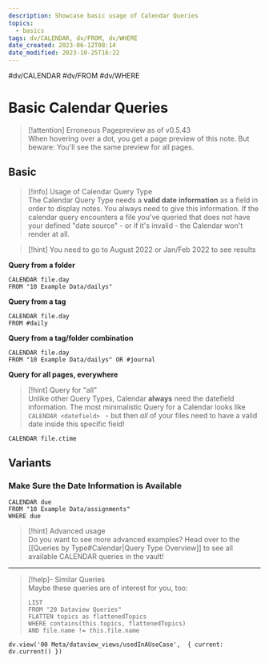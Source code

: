 ```yaml
---
description: Showcase basic usage of Calendar Queries
topics:
  - basics
tags: dv/CALENDAR, dv/FROM, dv/WHERE
date_created: 2023-06-12T08:14
date_modified: 2023-10-25T16:22
---
```


 #dv/CALENDAR #dv/FROM #dv/WHERE

# Basic Calendar Queries

> [!attention] Erroneous Pagepreview as of v0.5.43  
> When hovering over a dot, you get a page preview of this note. But beware: You'll see the same preview for all pages.

## Basic

> [!info] Usage of Calendar Query Type  
> The Calendar Query Type needs a **valid date information** as a field in order to display notes. You always need to give this information. If the calendar query encounters a file you've queried that does not have your defined "date source" - or if it's invalid - the Calendar won't render at all.

> [!hint] You need to go to August 2022 or Jan/Feb 2022 to see results

**Query from a folder**

```dataview
CALENDAR file.day
FROM "10 Example Data/dailys"
```

**Query from a tag**

```dataview
CALENDAR file.day
FROM #daily 
```

**Query from a tag/folder combination**

```dataview
CALENDAR file.day
FROM "10 Example Data/dailys" OR #journal 
```

**Query for all pages, everywhere**

> [!hint] Query for "all"  
> Unlike other Query Types, Calendar **always** need the datefield information. The most minimalistic Query for a Calendar looks like `CALENDAR <datefield> ` - but then *all* of your files need to have a valid date inside this specific field!

```dataview
CALENDAR file.ctime 
```

## Variants

### Make Sure the Date Information is Available

```dataview
CALENDAR due
FROM "10 Example Data/assignments"
WHERE due
```

> [!hint] Advanced usage  
> Do you want to see more advanced examples? Head over to the [[Queries by Type#Calendar|Query Type Overview]] to see all available CALENDAR queries in the vault!

---

<!-- === end of query page ===  -->

> [!help]- Similar Queries  
> Maybe these queries are of interest for you, too:
> 
> ```dataview
> LIST
> FROM "20 Dataview Queries"
> FLATTEN topics as flattenedTopics
> WHERE contains(this.topics, flattenedTopics)
> AND file.name != this.file.name
> ```

```dataviewjs
dv.view('00 Meta/dataview_views/usedInAUseCase',  { current: dv.current() })
```
